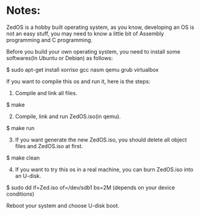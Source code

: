 # Notes:

ZedOS is a hobby built operating system, as you know, developing an OS is not an easy stuff, 
you may need to know a little bit of Assembly programming and C programming.

Before you build your own operating system, you need to install some softwares(In Ubuntu or Debian) as follows: 

 $ sudo apt-get install xorriso gcc nasm qemu grub virtualbox

If you want to compile this os and run it, here is the steps:

1. Compile and link all files. 

 $ make 

2. Compile, link and run ZedOS.iso(in qemu).

 $ make run 

3. If you want generate the new ZedOS.iso, you should delete all object files and ZedOS.iso at first.  

 $ make clean 

4. If you want to try this os in a real machine, you can burn ZedOS.iso into an U-disk. 

 $ sudo dd if=Zed.iso of=/dev/sdb1 bs=2M (depends on your device conditions)
 
 Reboot your system and choose U-disk boot.
